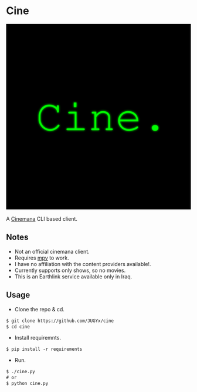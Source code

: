 # Cine

![icon](https://github.com/JUGYx/cine/blob/master/cine.png)

A [Cinemana](https://cinemana.shabakaty.com) CLI based client.

## Notes
- Not an official cinemana client.
- Requires [mpv](https://mpv.io) to work.
- I have no affiliation with the content providers available!.
- Currently supports only shows, so no movies.
- This is an Earthlink service available only in Iraq.

## Usage
- Clone the repo & cd.
```console
$ git clone https://github.com/JUGYx/cine
$ cd cine
```
- Install requiremnts.
```console
$ pip install -r requirements
```
- Run.
```console
$ ./cine.py
# or
$ python cine.py
```
